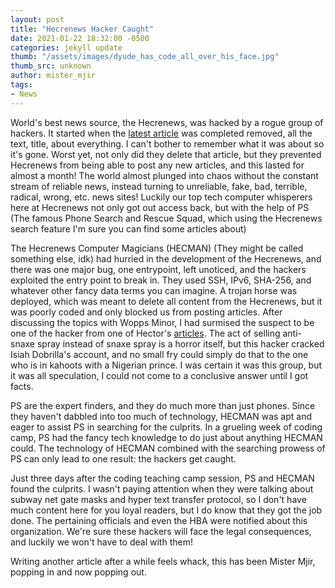 ```yaml
---
layout: post
title: "Hecrenews Hacker Caught"
date: 2021-01-22 18:32:00 -0500
categories: jekyll update
thumb: "/assets/images/dyude_has_code_all_over_his_face.jpg"
thumb_src: unknown
author: mister_mjir
tags:
- News
---
```


World's best news source, the Hecrenews, was hacked by a rogue group of hackers. It started when the
[latest article](https://hecrenews.github.io/jekyll/update/2020/12/28/redacted.html) was completed removed, all the text, title, about everything. I can't bother
to remember what it was about so it's gone. Worst yet, not only did they delete that article, but they prevented Hecrenews from being able to post any new articles,
and this lasted for almost a month! The world almost plunged into chaos without the constant stream of reliable news, instead turning to unreliable, fake, bad,
terrible, radical, wrong, etc. news sites! Luckily our top tech computer whisperers here at Hecrenews not only got out access back, but with the help of PS
(The famous Phone Search and Rescue Squad, which using the Hecrenews search feature I'm sure you can find some articles about)

The Hecrenews Computer Magicians (HECMAN) (They might be called something else, idk) had hurried in the development of the Hecrenews, and there was one major bug,
one entrypoint, left unoticed, and the hackers exploited the entry point to break in. They used SSH, IPv6, SHA-256, and whatever other fancy data terms you can
imagine. A trojan horse was deployed, which was meant to delete all content from the Hecrenews, but it was poorly coded and only blocked us from posting articles.
After discussing the topics with Wopps Minor, I had surmised the suspect to be one of the hacker from one of Hector's
[articles](https://hecrenews.github.io/jekyll/update/2020/08/05/email-hackers-bring-man-closer-to-everyone-in-his-contact-list.html). The act of selling
anti-snaxe spray instead of snaxe spray is a horror itself, but this hacker cracked Isiah Dobrilla's account, and no small fry could simply do that to the one
who is in kahoots with a Nigerian prince. I was certain it was this group, but it was all speculation, I could not come to a conclusive answer until I got facts.

PS are the expert finders, and they do much more than just phones. Since they haven't dabbled into too much of technology, HECMAN was apt and eager to assist PS in
searching for the culprits. In a grueling week of coding camp, PS had the fancy tech knowledge to do just about anything HECMAN could. The technology of HECMAN
combined with the searching prowess of PS can only lead to one result: the hackers get caught.

Just three days after the coding teaching camp session, PS and HECMAN found the culprits. I wasn't paying attention when they were talking about subway net gate
masks and hyper text transfer protocol, so I don't have much content here for you loyal readers, but I do know that they got the job done. The pertaining officials
and even the HBA were notified about this organization. We're sure these hackers will face the legal consequences, and luckily we won't have to deal with them!

Writing another article after a while feels whack, this has been Mister Mjir, popping in and now popping out.
